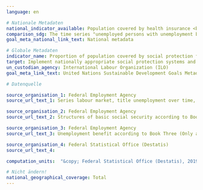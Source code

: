 ```yaml
---
language: en

# Nationale Metadaten
national_indicator_available: Population covered by health insurance <br> Unemployed persons with unemployment benefits
comparison_sdg: The time series "unemployed persons with unemployment benefits" provides additional information and is not compliant with the (sub)-indicators described in the international metadata description of ILO. The time series "population covered by health insurance" provides additional information.
goal_meta_national_link_text: National metadata

# Globale Metadaten
indicator_name: Proportion of population covered by social protection floors/systems, by sex, distinguishing children, unemployed persons, older persons, persons with disabilities, pregnant women, newborns, work-injury victims and the poor and the vulnerable
target: Implement nationally appropriate social protection systems and measures for all, including floors, and by 2030 achieve substantial coverage of the poor and the vulnerable
un_custodian_agency: International Labour Organization (ILO)
goal_meta_link_text: United Nations Sustainable Development Goals Metadata

# Datenquelle

source_organisation_1: Federal Employment Agency
source_url_text_1: Series labour market, title unemployment over time, table 2.6.1 (Only available in German)

source_organisation_2: Federal Employment Agency
source_url_text_2: Structures of basic social security according to Book Two (Only available in German)

source_organisation_3: Federal Employment Agency
source_url_text_3: Unemployment benefit according to Book Three (Only available in German)

source_organisation_4: Federal Statistical Office (Destatis)
source_url_text_4:

computation_units:  "&copy; Federal Statistical Office (Destatis), 2019"

# Nicht ändern!
national_geographical_coverage: Total
---
```


